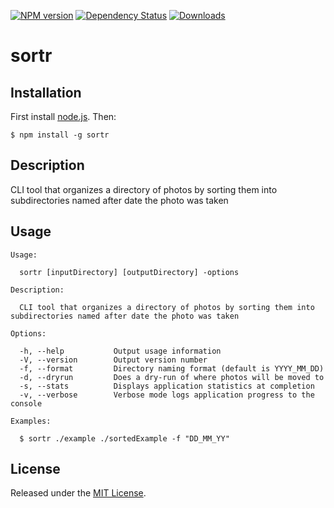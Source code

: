 [![NPM version](http://img.shields.io/npm/v/sortr.svg?style=flat)](https://www.npmjs.org/package/sortr)
[![Dependency Status](http://img.shields.io/david/okize/sortr.svg?style=flat)](https://david-dm.org/okize/sortr)
[![Downloads](http://img.shields.io/npm/dm/sortr.svg?style=flat)](https://www.npmjs.org/package/sortr)

# sortr

## Installation

First install [node.js](http://nodejs.org/). Then:

```
$ npm install -g sortr
```

## Description

CLI tool that organizes a directory of photos by sorting them into subdirectories named after date the photo was taken

## Usage

```
Usage:

  sortr [inputDirectory] [outputDirectory] -options

Description:

  CLI tool that organizes a directory of photos by sorting them into subdirectories named after date the photo was taken

Options:

  -h, --help           Output usage information
  -V, --version        Output version number
  -f, --format         Directory naming format (default is YYYY_MM_DD)
  -d, --dryrun         Does a dry-run of where photos will be moved to
  -s, --stats          Displays application statistics at completion
  -v, --verbose        Verbose mode logs application progress to the console

Examples:

  $ sortr ./example ./sortedExample -f "DD_MM_YY"

```

## License

Released under the [MIT License](http://www.opensource.org/licenses/mit-license.php).
